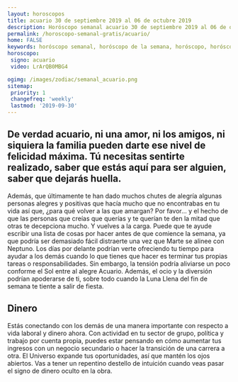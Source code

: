 ```yaml
---
layout: horoscopos
title: acuario 30 de septiembre 2019 al 06 de octubre 2019 
description: Horóscopo semanal acuario 30 de septiembre 2019 al 06 de octubre 2019. De verdad acuario, ni una amor, ni los amigos, ni siquiera la familia pueden darte ese nivel de felicidad máxima. Tú necesitas sentirte realizado, saber que estás aquí para ser alguien, saber que dejarás huella.
permalink: /horoscopo-semanal-gratis/acuario/
home: FALSE
keywords: horóscopo semanal, horóscopo de la semana, horóscopo, horóscopo gratis,horóscopos, horóscopo esperanza gracia, horoscopos acuario la semana, horóscopos gratis, Tarot, Astrologia, Zodíaco, acuario, horoscopo gratis, semanal
horoscopo:
 signo: acuario
 video: LrArQB0MBG4

ogimg: /images/zodiac/semanal_acuario.png
sitemap:
 priority: 1
 changefreq: 'weekly'
 lastmod: '2019-09-30'
---
```




## De verdad acuario, ni una amor, ni los amigos, ni siquiera la familia pueden darte ese nivel de felicidad máxima. Tú necesitas sentirte realizado, saber que estás aquí para ser alguien, saber que dejarás huella.

Además, que últimamente te han dado muchos chutes de alegría algunas personas alegres y positivas que hacía mucho que no encontrabas en tu vida así que, ¿para qué volver a las que amargan? Por favor… 
 y el hecho de que las personas que creías que querías y te querían te den la mitad que otras te decepciona mucho. Y vuelves a la carga.
Puede que te ayude escribir una lista de cosas por hacer antes de que comience la semana, ya que podría ser demasiado fácil distraerte una vez que Marte se alinee con Neptuno. Los días por delante podrían verte ofreciendo tu tiempo para ayudar a los demás cuando lo que tienes que hacer es terminar tus propias tareas o responsabilidades. Sin embargo, la tensión podría aliviarse un poco conforme el Sol entre al alegre Acuario. Además, el ocio y la diversión podrían apoderarse de ti, sobre todo cuando la Luna Llena del fin de semana te tiente a salir de fiesta.

## Dinero

Estás conectando con los demás de una manera importante con respecto a vida laboral y dinero ahora. Con actividad en tu sector de grupo, política y trabajo por cuenta propia, puedes estar pensando en cómo aumentar tus ingresos con un negocio secundario o hacer la transición de una carrera a otra. El Universo expande tus oportunidades, así que mantén los ojos abiertos. Vas a tener un repentino destello de intuición cuando veas pasar el signo de dinero oculto en la obra.